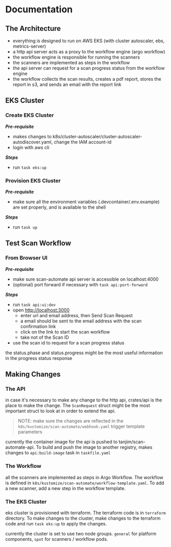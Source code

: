 # Documentation

## The Architecture

- everything is designed to run on AWS EKS (with cluster autoscaler, ebs, metrics-server)
- a http api server acts as a proxy to the workflow engine (argo workflow)
- the workflow engine is responsible for running the scanners
- the scanners are implemented as steps in the workflow
- the api server can request for a scan progress status from the workflow engine
- the workflow collects the scan results, creates a pdf report, stores the report in s3, and sends an email with the report link

## EKS Cluster

### Create EKS Cluster

_**Pre-requisite**_

- makes changes to k8s/cluster-autoscaler/cluster-autoscaler-autodiscover.yaml, change the IAM account-id
- login with aws cli

_**Steps**_

- run `task eks:up`

### Provision EKS Cluster

_**Pre-requisite**_

- make sure all the environment variables (.devcontainer/.env.example) are set properly, and is available to the shell

_**Steps**_

- run `task up`

## Test Scan Workflow

### From Browser UI

_**Pre-requisite**_

- make sure scan-automate api server is accessible on localhost:4000
- (optional) port forward if necessary with `task api:port-forward`

_**Steps**_

- run `task api:ui:dev`
- open <http://localhost:3000>
  - enter url and email address, then Send Scan Request
  - a email should be sent to the email address with the scan confirmation link
  - click on the link to start the scan workflow
  - take not of the Scan ID
- use the scan id to request for a scan progress status

the status.phase and status.progress might be the most useful information in the progress status response

## Making Changes

### The API

in case it's necessary to make any change to the http api, crates/api is the place to make the change. The `ScanRequest` struct might be the most important struct to look at in order to extend the api.
> NOTE: make sure the changes are reflected in the `k8s/kustomize/scan-automate/webhook.yaml` trigger template parameters

currently the container image for the api is pushed to tanjim/scan-automate-api. To build and push the image to another registry, makes changes to `api:build-image` task in `taskfile.yaml`

### The Workflow

all the scanners are implemented as steps in Argo Workflow. The workflow is defined in `k8s/kustomize/scan-automate/workflow-template.yaml`. To add a new scanner, add a new step in the workflow template.

### The EKS Cluster

eks cluster is provisioned with terraform. The terraform code is in `terraform` directory. To make changes to the cluster, make changes to the terraform code and run `task eks:up` to apply the changes.

currently the cluster is set to use two node groups. `general` for platform components, `spot` for scanners / workflow pods.
